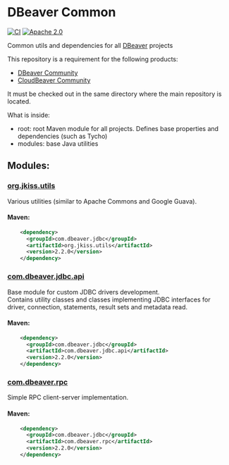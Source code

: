 # DBeaver Common
[![CI](https://github.com/dbeaver/dbeaver-common/actions/workflows/push-pr-devel.yml/badge.svg)](https://github.com/dbeaver/dbeaver-jdbc-libsql/actions/workflows/push-pr-devel.yml)
[![Apache 2.0](https://img.shields.io/github/license/cronn-de/jira-sync.svg)](http://www.apache.org/licenses/LICENSE-2.0)

Common utils and dependencies for all [DBeaver](https://github.com/dbeaver) projects

This repository is a requirement for the following products:
- [DBeaver Community](https://github.com/dbeaver/dbeaver)
- [CloudBeaver Community](https://github.com/dbeaver/cloudbeaver)

It must be checked out in the same directory where the main repository is located.

What is inside:
- root: root Maven module for all projects. Defines base properties and dependencies (such as Tycho)
- modules: base Java utilities

## Modules:

### [org.jkiss.utils](modules%2Forg.jkiss.utils)

Various utilities (similar to Apache Commons and Google Guava).  
#### Maven:
```xml
    <dependency>
      <groupId>com.dbeaver.jdbc</groupId>
      <artifactId>org.jkiss.utils</artifactId>
      <version>2.2.0</version>
    </dependency>
```

### [com.dbeaver.jdbc.api](modules%2Fcom.dbeaver.jdbc.api)

Base module for custom JDBC drivers development.  
Contains utility classes and classes implementing JDBC interfaces for 
driver, connection, statements, result sets and metadata read. 

#### Maven:
```xml
    <dependency>
      <groupId>com.dbeaver.jdbc</groupId>
      <artifactId>com.dbeaver.jdbc.api</artifactId>
      <version>2.2.0</version>
    </dependency>
```

### [com.dbeaver.rpc](modules%2Fcom.dbeaver.rpc)

Simple RPC client-server implementation.

#### Maven:
```xml
    <dependency>
      <groupId>com.dbeaver.jdbc</groupId>
      <artifactId>com.dbeaver.rpc</artifactId>
      <version>2.2.0</version>
    </dependency>
```
